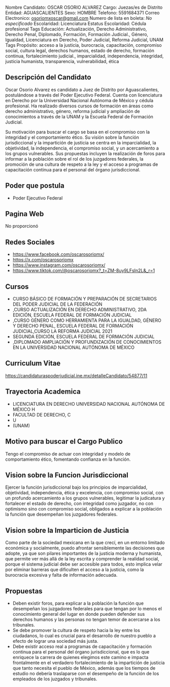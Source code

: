 Nombre Candidato: OSCAR OSORIO ALVAREZ
Cargo: Juezas/es de Distrito
Entidad: AGUASCALIENTES
Sexo: HOMBRE
Telefono: 5591684371
Correo Electronico: osoriomxoscar@gmail.com
Numero de lista en boleta: *No especificado*
Escolaridad: Licenciatura
Estatus Escolaridad: Cédula profesional
Tags Educación: Actualización, Derecho Administrativo, Derecho Penal, Diplomado, Formación, Formación Judicial., Género, Igualdad, Licenciatura en Derecho, Poder Judicial, Reforma Judicial, UNAM
Tags Propósito: acceso a la justicia, burocracia, capacitación, compromiso social, cultura legal, derechos humanos, estado de derecho, formación continua, fortalecimiento judicial., imparcialidad, independencia, integridad, justicia humanista, transparencia, vulnerabilidad, ética


## Descripción del Candidato 

Oscar Osorio Alvarez es candidato a Juez de Distrito por Aguascalientes, postulándose a través del Poder Ejecutivo Federal. Cuenta con licenciatura en Derecho por la Universidad Nacional Autónoma de México y cédula profesional. Ha realizado diversos cursos de formación en áreas como derecho administrativo, género, reforma judicial y ampliación de conocimientos a través de la UNAM y la Escuela Federal de Formación Judicial. 

Su motivación para buscar el cargo se basa en el compromiso con la integridad y el comportamiento ético. Su visión sobre la función jurisdiccional y la impartición de justicia se centra en la imparcialidad, la objetividad, la independencia, el compromiso social, y un acercamiento a los grupos vulnerables. Sus propuestas incluyen la realización de foros para informar a la población sobre el rol de los juzgadores federales, la promoción de una cultura de respeto a la ley y el acceso a programas de capacitación continua para el personal del órgano jurisdiccional.


## Poder que postula

- Poder Ejecutivo Federal


## Pagina Web

No proporcionó


## Redes Sociales

- https://www.facebook.com/oscarosoriomx/
- https://x.com/oscarosoriomx
- https://www.instagram.com/oscarosoriomx/
- https://www.tiktok.com/@oscarosoriomx?_t=ZM-8uy9LFsIn2L&_r=1


## Cursos

- CURSO BÁSICO DE FORMACIÓN Y PREPARACIÓN DE SECRETARIOS DEL PODER JUDICIAL DE LA FEDERACIÓN
- ,CURSO ACTUALIZACIÓN EN DERECHO ADMINISTRATIVO, 2DA EDICIÓN, ESCUELA FEDERAL DE FORMACIÓN JUDICIAL
- ,CURSO GÉNERO COMO HERRAMIENTA PARA LA IGUALDAD, GÉNERO Y DERECHO PENAL, ESCUELA FEDERAL DE FORMACIÓN JUDICIAL,CURSO LA REFORMA JUDICIAL 2021
- SEGUNDA EDICIÓN, ESCUELA FEDERAL DE FORMACIÓN JUDICIAL
- ,DIPLOMADO AMPLIACIÓN Y PROFUNDIZACIÓN DE CONOCIMIENTOS EN LA UNIVERSIDAD NACIONAL AUTÓNOMA DE MÉXICO


## Curriculum Vitae

https://candidaturaspoderjudicial.ine.mx/detalleCandidato/54877/11


## Trayectoria Academica

- LICENCIATURA EN DERECHO UNIVERSIDAD NACIONAL AUTÓNOMA DE MÉXICO H
- FACULTAD DE DERECHO, C
- U
- (UNAM)


## Motivo para buscar el Cargo Publico

Tengo el compromiso de actuar con integridad y modelo de comportamiento ético, fomentando confianza en la función.


## Vision sobre la Funcion Jurisdiccional

Ejercer la función jurisdiccional bajo los principios de imparcialidad, objetividad, independencia, ética y excelencia, con compromiso social, con un profundo acercamiento a los grupos vulnerables, legitimar la judicatura y fortalecer el estado de derecho, con integridad como juzgador, no con optimismo sino con compromiso social, obligados a explicar a la población la función que desempeñan los juzgadores federales.


## Vision sobre la Imparticion de Justicia

Como parte de la sociedad mexicana en la que crecí, en un entorno limitado económica y socialmente, puedo afrontar sensiblemente las decisiones que adopte, ya que son pilares importantes de la justicia moderna y humanista, que permite ver más allá de la ley escrita y comprender la realidad social, porque el sistema judicial debe ser accesible para todos, esto implica velar por eliminar barreras que dificulten el acceso a la justicia, como la burocracia excesiva y falta de información adecuada.


## Propuestas

- Deben existir foros, para explicar a la población la función que desempeñan los juzgadores federales para que tengan por lo menos el conocimiento general del lugar en donde pueden defender sus derechos humanos y las personas no tengan temor de acercarse a los tribunales.
- Se debe promover la cultura de respeto hacia la ley entre los ciudadanos, lo cual es crucial para el desarrollo de nuestro pueblo a efecto de lograr una sociedad más justa.
- Debe existir acceso real a programas de capacitación y formación continua para el personal del órgano jurisdiccional, que es lo que enriquece la carrera de quienes elegimos este camino e impacta frontalmente en el verdadero fortalecimiento de la impartición de justicia que tanto necesita el pueblo de México, además que los tiempos de estudio no debería traslaparse con el desempeño de la función de los empleados de los juzgados y tribunales.

